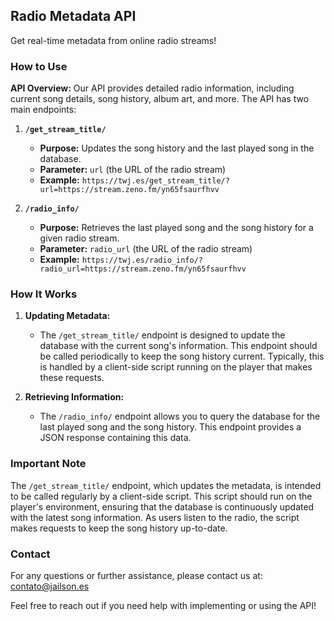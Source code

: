 ## Radio Metadata API

Get real-time metadata from online radio streams!

### How to Use

**API Overview:**
Our API provides detailed radio information, including current song details, song history, album art, and more. The API has two main endpoints:

1. **`/get_stream_title/`**
   - **Purpose:** Updates the song history and the last played song in the database.
   - **Parameter:** `url` (the URL of the radio stream)
   - **Example:** `https://twj.es/get_stream_title/?url=https://stream.zeno.fm/yn65fsaurfhvv`

2. **`/radio_info/`**
   - **Purpose:** Retrieves the last played song and the song history for a given radio stream.
   - **Parameter:** `radio_url` (the URL of the radio stream)
   - **Example:** `https://twj.es/radio_info/?radio_url=https://stream.zeno.fm/yn65fsaurfhvv`

### How It Works

1. **Updating Metadata:**
   - The `/get_stream_title/` endpoint is designed to update the database with the current song's information. This endpoint should be called periodically to keep the song history current. Typically, this is handled by a client-side script running on the player that makes these requests.

2. **Retrieving Information:**
   - The `/radio_info/` endpoint allows you to query the database for the last played song and the song history. This endpoint provides a JSON response containing this data.

### Important Note

The `/get_stream_title/` endpoint, which updates the metadata, is intended to be called regularly by a client-side script. This script should run on the player's environment, ensuring that the database is continuously updated with the latest song information. As users listen to the radio, the script makes requests to keep the song history up-to-date.

### Contact

For any questions or further assistance, please contact us at: [contato@jailson.es](mailto:contato@jailson.es)

Feel free to reach out if you need help with implementing or using the API!
